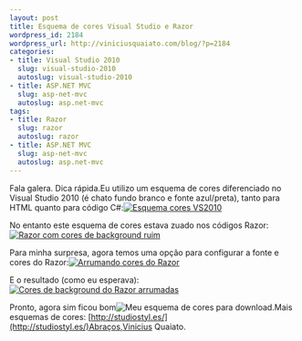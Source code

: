 ```yaml
--- 
layout: post
title: Esquema de cores Visual Studio e Razor
wordpress_id: 2184
wordpress_url: http://viniciusquaiato.com/blog/?p=2184
categories: 
- title: Visual Studio 2010
  slug: visual-studio-2010
  autoslug: visual-studio-2010
- title: ASP.NET MVC
  slug: asp-net-mvc
  autoslug: asp.net-mvc
tags: 
- title: Razor
  slug: razor
  autoslug: razor
- title: ASP.NET MVC
  slug: asp-net-mvc
  autoslug: asp.net-mvc
---
```



Fala galera. Dica rápida.Eu utilizo um esquema de cores diferenciado no Visual Studio 2010 (é chato fundo branco e fonte azul/preta), tanto para HTML quanto para código C#:[![Esquema cores VS2010](http://viniciusquaiato.com/images_posts/Esquema-cores-VS2010-300x200.png "Esquema cores VS2010")](http://viniciusquaiato.com/images_posts/Esquema-cores-VS2010.png)



No entanto este esquema de cores estava zuado nos códigos Razor:[![Razor com cores de background ruim](http://viniciusquaiato.com/images_posts/Razor-com-background-ruim-300x140.png "Razor com cores de background ruim")](http://viniciusquaiato.com/images_posts/Razor-com-background-ruim.png)



Para minha surpresa, agora temos uma opção para configurar a fonte e cores do Razor:[![Arrumando cores do Razor](http://viniciusquaiato.com/images_posts/Arrumando-cores-do-Razor-300x172.png "Arrumando cores do Razor")](http://viniciusquaiato.com/images_posts/Arrumando-cores-do-Razor.png)



E o resultado (como eu esperava):[![Cores de background do Razor arrumadas](http://viniciusquaiato.com/images_posts/Cores-do-Razor-arrumadas-300x140.png "Cores de background do Razor arrumadas")](http://viniciusquaiato.com/images_posts/Cores-do-Razor-arrumadas.png)

Pronto, agora sim ficou bom![Meu esquema de cores para download.](http://viniciusquaiato.com/files/vscolorschemes/Esquema_Cores_ViniciusQuaiato_22_11_2010.vssettings)Mais esquemas de cores: [http://studiostyl.es/](http://studiostyl.es/)Abraços,Vinicius Quaiato.
